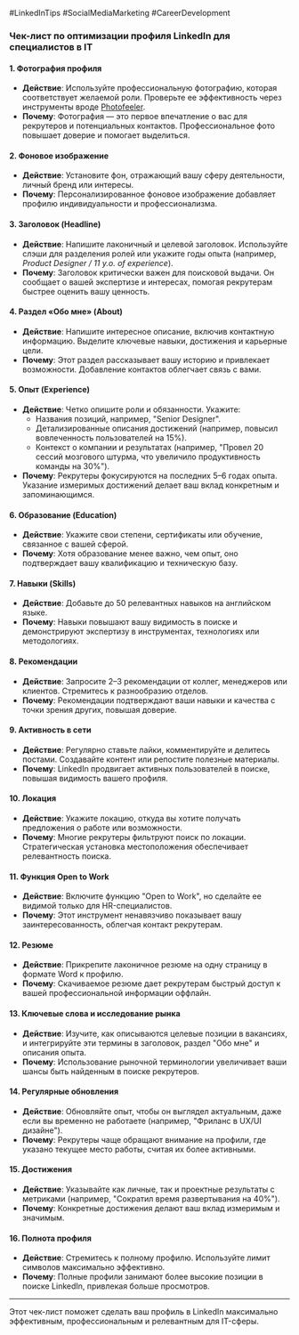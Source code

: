 #LinkedInTips  #SocialMediaMarketing #CareerDevelopment
### **Чек-лист по оптимизации профиля LinkedIn для специалистов в IT**

#### **1. Фотография профиля**
- **Действие**: Используйте профессиональную фотографию, которая соответствует желаемой роли. Проверьте ее эффективность через инструменты вроде [Photofeeler](https://www.photofeeler.com).
- **Почему**: Фотография — это первое впечатление о вас для рекрутеров и потенциальных контактов. Профессиональное фото повышает доверие и помогает выделиться.

#### **2. Фоновое изображение**
- **Действие**: Установите фон, отражающий вашу сферу деятельности, личный бренд или интересы.
- **Почему**: Персонализированное фоновое изображение добавляет профилю индивидуальности и профессионализма.

#### **3. Заголовок (Headline)**
- **Действие**: Напишите лаконичный и целевой заголовок. Используйте слэши для разделения ролей или укажите годы опыта (например, *Product Designer / 11 y.o. of experience*).
- **Почему**: Заголовок критически важен для поисковой выдачи. Он сообщает о вашей экспертизе и интересах, помогая рекрутерам быстрее оценить вашу ценность.

#### **4. Раздел «Обо мне» (About)**
- **Действие**: Напишите интересное описание, включив контактную информацию. Выделите ключевые навыки, достижения и карьерные цели.
- **Почему**: Этот раздел рассказывает вашу историю и привлекает возможности. Добавление контактов облегчает связь с вами.

#### **5. Опыт (Experience)**
- **Действие**: Четко опишите роли и обязанности. Укажите:
  - Названия позиций, например, "Senior Designer".
  - Детализированные описания достижений (например, повысил вовлеченность пользователей на 15%).
  - Контекст о компании и результатах (например, "Провел 20 сессий мозгового штурма, что увеличило продуктивность команды на 30%").
- **Почему**: Рекрутеры фокусируются на последних 5–6 годах опыта. Указание измеримых достижений делает ваш вклад конкретным и запоминающимся.

#### **6. Образование (Education)**
- **Действие**: Укажите свои степени, сертификаты или обучение, связанное с вашей сферой.
- **Почему**: Хотя образование менее важно, чем опыт, оно подтверждает вашу квалификацию и техническую базу.

#### **7. Навыки (Skills)**
- **Действие**: Добавьте до 50 релевантных навыков на английском языке.
- **Почему**: Навыки повышают вашу видимость в поиске и демонстрируют экспертизу в инструментах, технологиях или методологиях.

#### **8. Рекомендации**
- **Действие**: Запросите 2–3 рекомендации от коллег, менеджеров или клиентов. Стремитесь к разнообразию отделов.
- **Почему**: Рекомендации подтверждают ваши навыки и качества с точки зрения других, повышая доверие.

#### **9. Активность в сети**
- **Действие**: Регулярно ставьте лайки, комментируйте и делитесь постами. Создавайте контент или репостите полезные материалы.
- **Почему**: LinkedIn продвигает активных пользователей в поиске, повышая видимость вашего профиля.

#### **10. Локация**
- **Действие**: Укажите локацию, откуда вы хотите получать предложения о работе или возможности.
- **Почему**: Многие рекрутеры фильтруют поиск по локации. Стратегическая установка местоположения обеспечивает релевантность поиска.

#### **11. Функция Open to Work**
- **Действие**: Включите функцию "Open to Work", но сделайте ее видимой только для HR-специалистов.
- **Почему**: Этот инструмент ненавязчиво показывает вашу заинтересованность, облегчая контакт рекрутерам.

#### **12. Резюме**
- **Действие**: Прикрепите лаконичное резюме на одну страницу в формате Word к профилю.
- **Почему**: Скачиваемое резюме дает рекрутерам быстрый доступ к вашей профессиональной информации оффлайн.

#### **13. Ключевые слова и исследование рынка**
- **Действие**: Изучите, как описываются целевые позиции в вакансиях, и интегрируйте эти термины в заголовок, раздел "Обо мне" и описания опыта.
- **Почему**: Использование рыночной терминологии увеличивает ваши шансы быть найденным в поиске рекрутеров.

#### **14. Регулярные обновления**
- **Действие**: Обновляйте опыт, чтобы он выглядел актуальным, даже если вы временно не работаете (например, "Фриланс в UX/UI дизайне").
- **Почему**: Рекрутеры чаще обращают внимание на профили, где указано текущее место работы, считая их более активными.

#### **15. Достижения**
- **Действие**: Указывайте как личные, так и проектные результаты с метриками (например, "Сократил время развертывания на 40%").
- **Почему**: Конкретные достижения делают ваш вклад измеримым и значимым.

#### **16. Полнота профиля**
- **Действие**: Стремитесь к полному профилю. Используйте лимит символов максимально эффективно.
- **Почему**: Полные профили занимают более высокие позиции в поиске LinkedIn, привлекая больше просмотров.

---

Этот чек-лист поможет сделать ваш профиль в LinkedIn максимально эффективным, профессиональным и релевантным для IT-сферы.